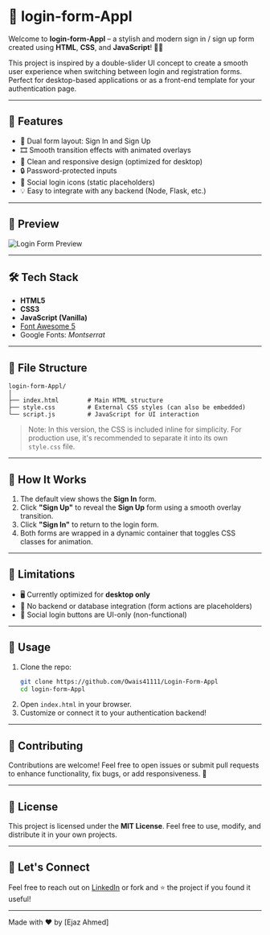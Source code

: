 # 🔐 login-form-Appl

Welcome to **login-form-Appl** – a stylish and modern sign in / sign up form created using **HTML**, **CSS**, and **JavaScript**! 🎨✨

This project is inspired by a double-slider UI concept to create a smooth user experience when switching between login and registration forms. Perfect for desktop-based applications or as a front-end template for your authentication page.

---

## 🚀 Features

- 👥 Dual form layout: Sign In and Sign Up
- 🎞️ Smooth transition effects with animated overlays
- 🎨 Clean and responsive design (optimized for desktop)
- 🔒 Password-protected inputs
- 🔗 Social login icons (static placeholders)
- 💡 Easy to integrate with any backend (Node, Flask, etc.)

---

## 📸 Preview

![Login Form Preview](https://github.com/user-attachments/assets/d95bdbfc-e095-4a1e-84ea-190407e28c23) <!-- Replace with your own hosted image or GIF -->

---

## 🛠️ Tech Stack

- **HTML5**
- **CSS3**
- **JavaScript (Vanilla)**
- [Font Awesome 5](https://fontawesome.com/)
- Google Fonts: *Montserrat*

---

## 📂 File Structure

```
login-form-Appl/
│
├── index.html        # Main HTML structure
├── style.css         # External CSS styles (can also be embedded)
└── script.js         # JavaScript for UI interaction
```

> Note: In this version, the CSS is included inline for simplicity. For production use, it's recommended to separate it into its own `style.css` file.

---

## 🔧 How It Works

1. The default view shows the **Sign In** form.
2. Click **"Sign Up"** to reveal the **Sign Up** form using a smooth overlay transition.
3. Click **"Sign In"** to return to the login form.
4. Both forms are wrapped in a dynamic container that toggles CSS classes for animation.

---

## 🚧 Limitations

- 🖥️ Currently optimized for **desktop only**
- 📡 No backend or database integration (form actions are placeholders)
- 🔐 Social login buttons are UI-only (non-functional)

---

## 📌 Usage

1. Clone the repo:
   ```bash
   git clone https://github.com/Owais41111/Login-Form-Appl
   cd login-form-Appl
   ```
2. Open `index.html` in your browser.
3. Customize or connect it to your authentication backend!

---

## 🤝 Contributing

Contributions are welcome! Feel free to open issues or submit pull requests to enhance functionality, fix bugs, or add responsiveness. 💪

---

## 📄 License

This project is licensed under the **MIT License**. Feel free to use, modify, and distribute it in your own projects.

---


## 🙌 Let's Connect

Feel free to reach out on [LinkedIn](https://www.linkedin.com/in/%20ejaz-ahmed-602a02321/) or fork and ⭐ the project if you found it useful!

---

Made with ❤️ by [Ejaz Ahmed]
```

